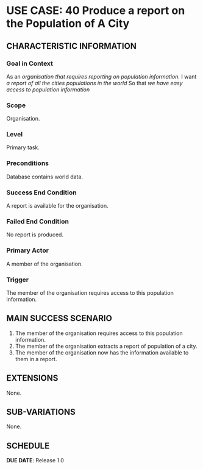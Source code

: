 # USE CASE: 40 Produce a report on the Population of A City

## CHARACTERISTIC INFORMATION

### Goal in Context

As an *organisation that requires reporting on population information.* I want *a report of all the cities populations in the world* So that *we have easy access to population information*

### Scope

Organisation.

### Level

Primary task.

### Preconditions

Database contains world data.

### Success End Condition

A report is available for the organisation.

### Failed End Condition

No report is produced.

### Primary Actor

A member of the organisation.

### Trigger

The member of the organisation requires access to this population information.

## MAIN SUCCESS SCENARIO

1. The member of the organisation requires access to this population information.
2. The member of the organisation extracts a report of population of a city.
3. The member of the organisation now has the information available to them in a report.

## EXTENSIONS

None.

## SUB-VARIATIONS

None.

## SCHEDULE

**DUE DATE**: Release 1.0